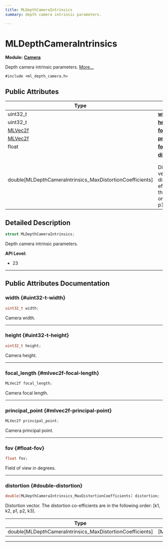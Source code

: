 ```yaml
---
title: MLDepthCameraIntrinsics
summary: depth camera intrinsic parameters. 

---
```


# MLDepthCameraIntrinsics

**Module:** **[Camera](/versioned_docs/version-22-Mar-2023/api-ref/api/Modules/group___camera/group___camera.md)**



Depth camera intrinsic parameters.  [More...](#detailed-description)


`#include <ml_depth_camera.h>`

## Public Attributes

| Type           | Name           |
| -------------- | -------------- |
| uint32_t | **[width](/versioned_docs/version-22-Mar-2023/api-ref/api/Modules/group___camera/struct_m_l_depth_camera_intrinsics.md#uint32-t-width)**  |
| uint32_t | **[height](/versioned_docs/version-22-Mar-2023/api-ref/api/Modules/group___camera/struct_m_l_depth_camera_intrinsics.md#uint32-t-height)**  |
| [MLVec2f](/versioned_docs/version-22-Mar-2023/api-ref/api/Modules/group___common/struct_m_l_vec2f.md) | **[focal_length](/versioned_docs/version-22-Mar-2023/api-ref/api/Modules/group___camera/struct_m_l_depth_camera_intrinsics.md#mlvec2f-focal-length)**  |
| [MLVec2f](/versioned_docs/version-22-Mar-2023/api-ref/api/Modules/group___common/struct_m_l_vec2f.md) | **[principal_point](/versioned_docs/version-22-Mar-2023/api-ref/api/Modules/group___camera/struct_m_l_depth_camera_intrinsics.md#mlvec2f-principal-point)**  |
| float | **[fov](/versioned_docs/version-22-Mar-2023/api-ref/api/Modules/group___camera/struct_m_l_depth_camera_intrinsics.md#float-fov)**  |
| double[MLDepthCameraIntrinsics_MaxDistortionCoefficients] | **[distortion](/versioned_docs/version-22-Mar-2023/api-ref/api/Modules/group___camera/struct_m_l_depth_camera_intrinsics.md#double-distortion)** <br></br>Distortion vector. The distortion co-efficients are in the following order: [k1, k2, p1, p2, k3].  |

## Detailed Description

```cpp
struct MLDepthCameraIntrinsics;
```

Depth camera intrinsic parameters. 




**API Level:**
  * 23 




-----------
## Public Attributes Documentation

### width {#uint32-t-width}

```cpp
uint32_t width;
```


Camera width. 





-----------

### height {#uint32-t-height}

```cpp
uint32_t height;
```


Camera height. 





-----------

### focal_length {#mlvec2f-focal-length}

```cpp
MLVec2f focal_length;
```


Camera focal length. 





-----------

### principal_point {#mlvec2f-principal-point}

```cpp
MLVec2f principal_point;
```


Camera principal point. 





-----------

### fov {#float-fov}

```cpp
float fov;
```


Field of view in degrees. 





-----------

### distortion {#double-distortion}

```cpp
double[MLDepthCameraIntrinsics_MaxDistortionCoefficients] distortion;
```

Distortion vector. The distortion co-efficients are in the following order: [k1, k2, p1, p2, k3]. 


| Type | Description |
|--|--|
| double[MLDepthCameraIntrinsics_MaxDistortionCoefficients] | [MLDepthCameraIntrinsics_MaxDistortionCoefficients] |






-----------



